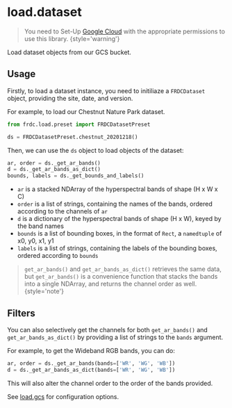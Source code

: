 # load.dataset

> You need to Set-Up [Google Cloud](Getting-Started.md#gcloud) with the
> appropriate permissions to use this library.
> {style='warning'}

<tldr>
Load dataset objects from our GCS bucket.
</tldr>

## Usage

Firstly, to load a dataset instance, you need to
initiliaze a `FRDCDataset` object, providing the site, date, and
version.

For example, to load our Chestnut Nature Park dataset. 

```python
from frdc.load.preset import FRDCDatasetPreset

ds = FRDCDatasetPreset.chestnut_20201218()
```

Then, we can use the `ds` object to load objects of the dataset:

```python
ar, order = ds._get_ar_bands()
d = ds._get_ar_bands_as_dict()
bounds, labels = ds._get_bounds_and_labels()
```

- `ar` is a stacked NDArray of the hyperspectral bands of shape (H x W x C)
- `order` is a list of strings, containing the names of the bands, ordered
  according to the channels of `ar`
- `d` is a dictionary of the hyperspectral bands of shape (H x W), keyed by
  the band names
- `bounds` is a list of bounding boxes, in the format of `Rect`, a
  `namedtuple` of x0, y0, x1, y1
- `labels` is a list of strings, containing the labels of the bounding boxes,
  ordered according to `bounds`

> `get_ar_bands()` and `get_ar_bands_as_dict()` retrieves the same data, but
> `get_ar_bands()` is a convenience function that stacks the bands into a single
> NDArray, and returns the channel order as well.
{style='note'}

## Filters

You can also selectively get the channels for both `get_ar_bands()` and
`get_ar_bands_as_dict()` by providing a list of strings to the `bands`
argument.

For example, to get the Wideband RGB bands, you can do:

```python
ar, order = ds._get_ar_bands(bands=['WR', 'WG', 'WB'])
d = ds._get_ar_bands_as_dict(bands=['WR', 'WG', 'WB'])
```

This will also alter the channel order to the order of the bands provided.

See [load.gcs](load.gcs.md#configuration) for configuration options.

